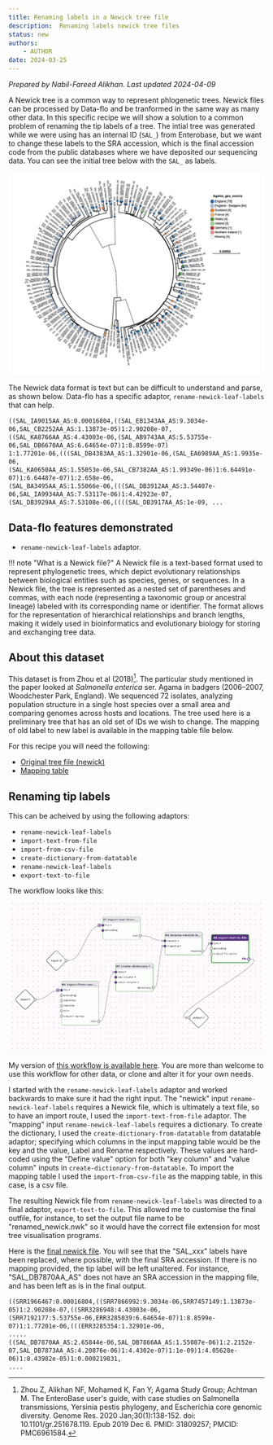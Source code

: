 ```yaml
---
title: Renaming labels in a Newick tree file
description:  Renaming labels newick tree files
status: new
authors:
    - AUTHOR
date: 2024-03-25
---
```

*Prepared by Nabil-Fareed Alikhan. Last updated 2024-04-09*

A Newick tree is a common way to represent phlogenetic trees. Newick files can be processed by Data-flo and be tranformed in the same way as many other data. In this specific recipe we will show a solution to a common problem of 
renaming the tip labels of a tree. The intial tree was generated while we were using has an internal ID (`SAL_`) from Enterobase, but we want to change these labels to the SRA accession, which is the final accession code from the 
public databases where we have deposited our sequencing data. You can see the initial tree below with the `SAL_` as labels. 

![Existing df](./rename-newick/tree.png)

The Newick data format is text but can be difficult to understand and parse, as shown below. Data-flo has a specific adaptor, `rename-newick-leaf-labels` that can help.

```
((SAL_IA9015AA_AS:0.00016804,((SAL_EB1343AA_AS:9.3034e-06,SAL_CB2252AA_AS:1.13873e-05)1:2.90208e-07,
((SAL_KA8766AA_AS:4.43003e-06,(SAL_AB9743AA_AS:5.53755e-06,SAL_DB6670AA_AS:6.64654e-07)1:8.8599e-07)
1:1.77201e-06,(((SAL_DB4383AA_AS:1.32901e-06,(SAL_EA6989AA_AS:1.9935e-06,
(SAL_KA0650AA_AS:1.55053e-06,SAL_CB7382AA_AS:1.99349e-06)1:6.64491e-07)1:6.64487e-07)1:2.658e-06,
(SAL_BA3495AA_AS:1.55066e-06,(((SAL_DB3912AA_AS:3.54407e-06,SAL_IA9934AA_AS:7.53117e-06)1:4.42923e-07,
(SAL_DB3929AA_AS:7.53108e-06,((((SAL_DB3917AA_AS:1e-09, ...
```

## Data-flo features demonstrated

* `rename-newick-leaf-labels` adaptor.


!!! note "What is a Newick file?"
    A Newick file is a text-based format used to represent phylogenetic trees, which depict evolutionary relationships between biological entities such as species, genes, or sequences. In a Newick file, the tree is represented as a nested set of parentheses and commas, with each node (representing a taxonomic group or ancestral lineage) labeled with its corresponding name or identifier. The format allows for the representation of hierarchical relationships and branch lengths, making it widely used in bioinformatics and evolutionary biology for storing and exchanging tree data.

## About this dataset 

This dataset is from Zhou et al (2018)[^1]. The particular study mentioned in the paper looked at *Salmonella enterica* ser. Agama in badgers (2006–2007, Woodchester Park, England). We sequenced 72 isolates, analyzing population structure in a single host species over a small area and comparing genomes across hosts and locations. The tree used here is a preliminary tree that has an old set of IDs we wish to change. The mapping of old label to new label is available in the mapping table file below. 

For this recipe you will need the following: 

* [Original tree file (newick)](rename-newick/phylo_tree.nwk)
* [Mapping table](rename-newick/rename_mapping.csv)

## Renaming tip labels 
This can be acheived by using the following adaptors:

* `rename-newick-leaf-labels`
* `import-text-from-file`
* `import-from-csv-file` 
* `create-dictionary-from-datatable`
* `rename-newick-leaf-labels`
* `export-text-to-file` 

The workflow looks like this: 

![Existing df](./rename-newick/workflow.png)

My version of [this workflow is available here](https://next.data-flo.io/run/d5V5Uk4HwyM8LvFJDo5dDo-rename-newick-example). You are more than welcome to use this workflow for other data, or clone and alter it for your own needs. 

I started with the `rename-newick-leaf-labels` adaptor and worked backwards to make sure it had the right input. The "newick" input `rename-newick-leaf-labels` requires a Newick file, which is ultimately a text file, so to have an
import route, I used the `import-text-from-file` adaptor. The "mapping" input `rename-newick-leaf-labels` requires a dictionary. To create the dictionary, I used the `create-dictionary-from-datatable` from datatable adaptor; specifying which columns in the input mapping table would be the key and the value, Label and Rename respectively. These values are hard-coded using the "Define value" option for both "key column" and "value column" inputs in `create-dictionary-from-datatable`. To import the mapping table I used the  `import-from-csv-file` as the mapping table, in this case, is a csv file. 

The resulting Newick file from `rename-newick-leaf-labels` was directed to a final adaptor, `export-text-to-file`. This allowed me to customise the final outfile, for instance, to set the output file name to be "renamed_newick.nwk" so it would have the correct file extension for most tree visualisation programs. 

Here is the [final newick file](rename-newick/file.nwk). You will see that the "SAL_xxx" labels have been replaced, where possible, with the final SRA accession. 
If there is no mapping provided, the tip label will be left unaltered. For instance, "SAL_DB7870AA_AS" does not have an SRA accession in the mapping file, and has been left as is in the final output.

```
((SRR1966467:0.00016804,((SRR7866992:9.3034e-06,SRR7457149:1.13873e-05)1:2.90208e-07,((SRR3286948:4.43003e-06,
(SRR7192177:5.53755e-06,ERR3285039:6.64654e-07)1:8.8599e-07)1:1.77201e-06,(((ERR3285354:1.32901e-06,
.....
((SAL_DB7870AA_AS:2.65844e-06,SAL_DB7866AA_AS:1.55087e-06)1:2.2152e-07,SAL_DB7873AA_AS:4.20876e-06)1:4.4302e-07)1:1e-09)1:4.05628e-06)1:8.43982e-05)1:0.000219831,
....
```


[^1]: Zhou Z, Alikhan NF, Mohamed K, Fan Y; Agama Study Group; Achtman M. The EnteroBase user's guide, with case studies on Salmonella transmissions, Yersinia pestis phylogeny, and Escherichia core genomic diversity. Genome Res. 2020 Jan;30(1):138-152. doi: 10.1101/gr.251678.119. Epub 2019 Dec 6. PMID: 31809257; PMCID: PMC6961584.